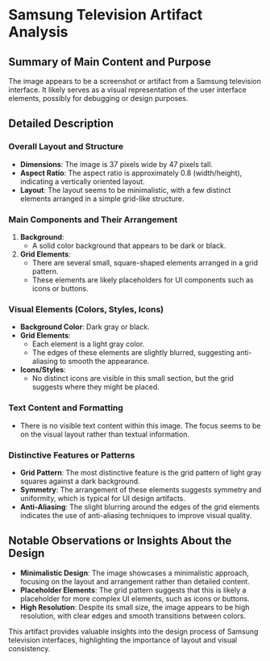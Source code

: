 # Samsung Television Artifact Analysis

## Summary of Main Content and Purpose
The image appears to be a screenshot or artifact from a Samsung television interface. It likely serves as a visual representation of the user interface elements, possibly for debugging or design purposes.

## Detailed Description

### Overall Layout and Structure
- **Dimensions**: The image is 37 pixels wide by 47 pixels tall.
- **Aspect Ratio**: The aspect ratio is approximately 0.8 (width/height), indicating a vertically oriented layout.
- **Layout**: The layout seems to be minimalistic, with a few distinct elements arranged in a simple grid-like structure.

### Main Components and Their Arrangement
1. **Background**:
   - A solid color background that appears to be dark or black.
2. **Grid Elements**:
   - There are several small, square-shaped elements arranged in a grid pattern.
   - These elements are likely placeholders for UI components such as icons or buttons.

### Visual Elements (Colors, Styles, Icons)
- **Background Color**: Dark gray or black.
- **Grid Elements**:
  - Each element is a light gray color.
  - The edges of these elements are slightly blurred, suggesting anti-aliasing to smooth the appearance.
- **Icons/Styles**:
  - No distinct icons are visible in this small section, but the grid suggests where they might be placed.

### Text Content and Formatting
- There is no visible text content within this image. The focus seems to be on the visual layout rather than textual information.

### Distinctive Features or Patterns
- **Grid Pattern**: The most distinctive feature is the grid pattern of light gray squares against a dark background.
- **Symmetry**: The arrangement of these elements suggests symmetry and uniformity, which is typical for UI design artifacts.
- **Anti-Aliasing**: The slight blurring around the edges of the grid elements indicates the use of anti-aliasing techniques to improve visual quality.

## Notable Observations or Insights About the Design
- **Minimalistic Design**: The image showcases a minimalistic approach, focusing on the layout and arrangement rather than detailed content.
- **Placeholder Elements**: The grid pattern suggests that this is likely a placeholder for more complex UI elements, such as icons or buttons.
- **High Resolution**: Despite its small size, the image appears to be high resolution, with clear edges and smooth transitions between colors.

This artifact provides valuable insights into the design process of Samsung television interfaces, highlighting the importance of layout and visual consistency.